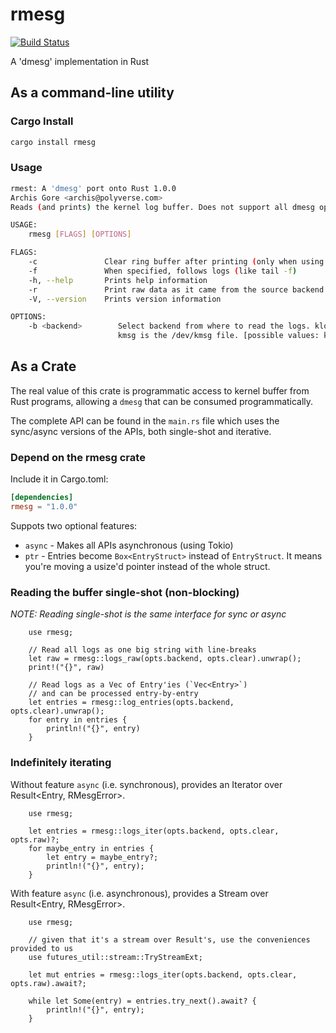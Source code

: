 # rmesg

[![Build Status](https://travis-ci.org/polyverse/rmesg.svg?branch=master)](https://travis-ci.org/polyverse/rmesg)

A 'dmesg' implementation in Rust

## As a command-line utility

### Cargo Install

```.bash
cargo install rmesg
```

### Usage

```.bash
rmest: A 'dmesg' port onto Rust 1.0.0
Archis Gore <archis@polyverse.com>
Reads (and prints) the kernel log buffer. Does not support all dmesg options (yet).

USAGE:
    rmesg [FLAGS] [OPTIONS]

FLAGS:
    -c               Clear ring buffer after printing (only when using klogctl)
    -f               When specified, follows logs (like tail -f)
    -h, --help       Prints help information
    -r               Print raw data as it came from the source backend.
    -V, --version    Prints version information

OPTIONS:
    -b <backend>        Select backend from where to read the logs. klog is the syslog/klogctl system call through libc.
                        kmsg is the /dev/kmsg file. [possible values: klogctl, devkmsg]
```

## As a Crate

The real value of this crate is  programmatic access to kernel buffer from Rust
programs, allowing a `dmesg` that can be consumed programmatically.

The complete API can be found in the `main.rs` file which uses the sync/async versions of the APIs, both single-shot and iterative.

### Depend on the rmesg crate

Include it in Cargo.toml:

```.toml
[dependencies]
rmesg = "1.0.0"
```

Suppots two optional features:

* `async` - Makes all APIs asynchronous (using Tokio)
* `ptr` - Entries become `Box<EntryStruct>` instead of `EntryStruct`. It means you're moving a usize'd pointer instead of the whole struct.

### Reading the buffer single-shot (non-blocking)

*NOTE: Reading single-shot is the same interface for sync or async*

```.rust
    use rmesg;

    // Read all logs as one big string with line-breaks
    let raw = rmesg::logs_raw(opts.backend, opts.clear).unwrap();
    print!("{}", raw)

    // Read logs as a Vec of Entry'ies (`Vec<Entry>`)
    // and can be processed entry-by-entry
    let entries = rmesg::log_entries(opts.backend, opts.clear).unwrap();
    for entry in entries {
        println!("{}", entry)
    }
```

### Indefinitely iterating

Without feature `async` (i.e. synchronous), provides an Iterator over Result<Entry, RMesgError>.

```.rust
    use rmesg;

    let entries = rmesg::logs_iter(opts.backend, opts.clear, opts.raw)?;
    for maybe_entry in entries {
        let entry = maybe_entry?;
        println!("{}", entry);
    }
```

With feature `async` (i.e. asynchronous), provides a Stream over Result<Entry, RMesgError>.

```.rust
    use rmesg;

    // given that it's a stream over Result's, use the conveniences provided to us
    use futures_util::stream::TryStreamExt;

    let mut entries = rmesg::logs_iter(opts.backend, opts.clear, opts.raw).await?;

    while let Some(entry) = entries.try_next().await? {
        println!("{}", entry);
    }
```
